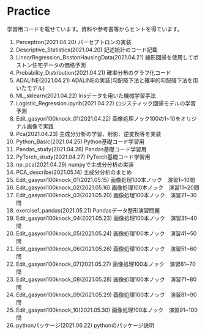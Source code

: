 # Practice
学習用コードを載せています。資料や参考書等からヒントを得ています。

1. Perceptron(2021.04.20) パーセプトロンの実装
2. Descriptive_Statistics(2021.04.20) 記述統計のコード記載
3. LinearRegression_BostonHausingData(2021.04.21) 線形回帰を使用してボストン住宅データの価格予測
4. Probability_Distribution(2021.04.21) 確率分布のグラフ化コード
5. ADALINE(2021.04.21) ADALINEの実装(勾配降下法と確率的勾配降下法を用いたモデル)
6. ML_sklearn(2021.04.22) Irisデータを用いた機械学習手法
7. Logistic_Regression.ipynb(2021.04.22) ロジスティック回帰モデルの学習予測
8. Edit_gasyori100knock_01(2021.04.22) 画像処理ノック100の1~10をオリジナル画像で実践
9. Pca(2021.04.23) 主成分分析の学習、射影、逆変換等を実装
10. Python_Basic(2021.04.25) Python基礎コード学習用
11. Pandas_study(2021.04.26) Pandas基礎コード学習用
12. PyTorch_study(2021.04.27) PyTorch基礎コード学習用
13. np_pca(2021.04.29) numpyで主成分分析の実装
14. PCA_describe(2021.05.14) 主成分分析のまとめ
15. Edit_gasyori100knock_01(2021.05.15) 画像処理100本ノック　演習1~10問
16. Edit_gasyori100knock_02(2021.05.16) 画像処理100本ノック　演習11~20問
17. Edit_gasyori100knock_03(2021.05.20) 画像処理100本ノック　演習21~30問
18. exercise1_pandas(2021.05.21) Pandasデータ整形演習問題
19. Edit_gasyori100knock_04(2021.05.23) 画像処理100本ノック　演習31~40問
20. Edit_gasyori100knock_05(2021.05.24) 画像処理100本ノック　演習41~50問
21. Edit_gasyori100knock_06(2021.05.26) 画像処理100本ノック　演習51~60問
22. Edit_gasyori100knock_07(2021.05.27) 画像処理100本ノック　演習61~70問
23. Edit_gasyori100knock_08(2021.05.28) 画像処理100本ノック　演習71~80問
24. Edit_gasyori100knock_09(2021.05.29) 画像処理100本ノック　演習81~90問
25. Edit_gasyori100knock_10(2021.05.30) 画像処理100本ノック　演習91~100問
26. pythonパッケージ(2021.06.22) pythonのパッケージ説明
